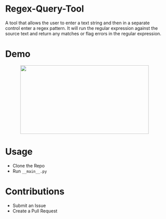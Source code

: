 # Regex-Query-Tool
A tool that allows the user to enter a text string and then in a separate control enter a regex pattern. It will run the regular expression against the source text and return any matches or flag errors in the regular expression.

# Demo

 <p align="center">
  <img width="408" height="217" src="https://user-images.githubusercontent.com/64830745/88932495-277be580-d24c-11ea-823f-3d710b67dd1e.gif">
</p>

# Usage

* Clone the Repo
* Run `__main__.py`

# Contributions

* Submit an Issue
* Create a Pull Request

